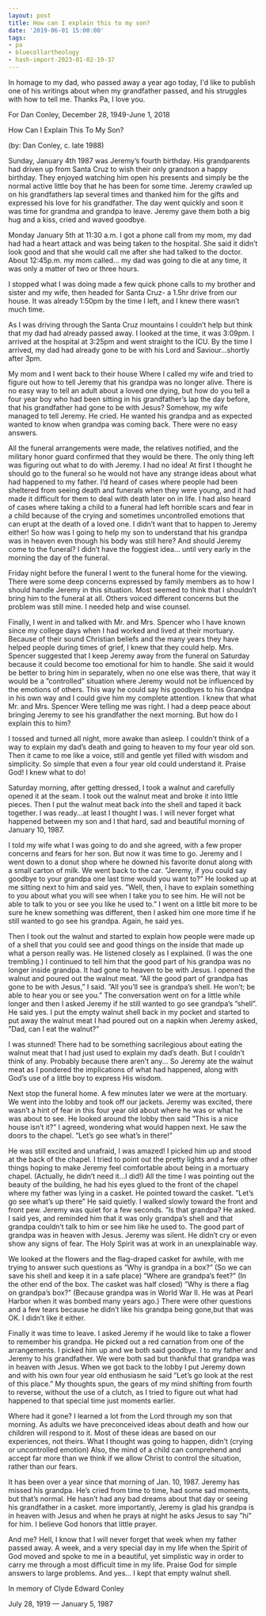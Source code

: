 ```yaml
---
layout: post
title: How can I explain this to my son?
date: '2019-06-01 15:00:00'
tags:
- pa
- bluecollartheology
- hash-import-2023-01-02-19-37
---
```


In homage to my dad, who passed away a year ago today, I'd like to publish one of his writings about when my grandfather passed, and his struggles with how to tell me. Thanks Pa, I love you.

For Dan Conley, December 28, 1949-June 1, 2018

How Can I Explain This To My Son?

(by: Dan Conley, c. late 1988)

Sunday, January 4th 1987 was Jeremy’s fourth birthday. His grandparents had driven up from Santa Cruz to wish their only grandson a happy birthday. They enjoyed watching him open his presents and simply be the normal active little boy that he has been for some time. Jeremy crawled up on his grandfathers lap several times and thanked him for the gifts and expressed his love for his grandfather. The day went quickly and soon it was time for grandma and grandpa to leave. Jeremy gave them both a big hug and a kiss, cried and waved goodbye.

Monday January 5th at 11:30 a.m. I got a phone call from my mom, my dad had had a heart attack and was being taken to the hospital. She said it didn’t look good and that she would call me after she had talked to the doctor. About 12:45p.m. my mom called... my dad was going to die at any time, it was only a matter of two or three hours.

I stopped what I was doing made a few quick phone calls to my brother and sister and my wife, then headed for Santa Cruz- a 1.5hr drive from our house. It was already 1:50pm by the time I left, and I knew there wasn’t much time.

As I was driving through the Santa Cruz mountains I couldn’t help but think that my dad had already passed away. I looked at the time, it was 3:09pm. I arrived at the hospital at 3:25pm and went straight to the ICU. By the time I arrived, my dad had already gone to be with his Lord and Saviour...shortly after 3pm.

My mom and I went back to their house Where I called my wife and tried to figure out how to tell Jeremy that his grandpa was no longer alive. There is no easy way to tell an adult about a loved one dying, but how do you tell a four year boy who had been sitting in his grandfather’s lap the day before, that his grandfather had gone to be with Jesus? Somehow, my wife managed to tell Jeremy. He cried. He wanted his grandpa and as expected wanted to know when grandpa was coming back. There were no easy answers.

All the funeral arrangements were made, the relatives notified, and the military honor guard confirmed that they would be there. The only thing left was figuring out what to do with Jeremy. I had no idea! At first I thought he should go to the funeral so he would not have any strange ideas about what had happened to my father. I’d heard of cases where people had been sheltered from seeing death and funerals when they were young, and it had made it difficult for them to deal with death later on in life. I had also heard of cases where taking a child to a funeral had left horrible scars and fear in a child because of the crying and sometimes uncontrolled emotions that can erupt at the death of a loved one. I didn’t want that to happen to Jeremy either! So how was I going to help my son to understand that his grandpa was in heaven even though his body was still here? And should Jeremy come to the funeral? I didn’t have the foggiest idea... until very early in the morning the day of the funeral.

Friday night before the funeral I went to the funeral home for the viewing. There were some deep concerns expressed by family members as to how I should handle Jeremy in this situation. Most seemed to think that I shouldn’t bring him to the funeral at all. Others voiced different concerns but the problem was still mine. I needed help and wise counsel.

Finally, I went in and talked with Mr. and Mrs. Spencer who I have known since my college days when I had worked and lived at their mortuary. Because of their sound Christian beliefs and the many years they have helped people during times of grief, I knew that they could help. Mrs. Spencer suggested that I keep Jeremy away from the funeral on Saturday because it could become too emotional for him to handle. She said it would be better to bring him in separately, when no one else was there, that way it would be a ”controlled” situation where Jeremy would not be influenced by the emotions of others. This way he could say his goodbyes to his Grandpa in his own way and I could give him my complete attention. I knew that what Mr. and Mrs. Spencer Were telling me was right. I had a deep peace about bringing Jeremy to see his grandfather the next morning. But how do I explain this to him?

I tossed and turned all night, more awake than asleep. I couldn’t think of a way to explain my dad’s death and going to heaven to my four year old son. Then it came to me like a voice, still and gentle yet filled with wisdom and simplicity. So simple that even a four year old could understand it. Praise God! I knew what to do!

Saturday morning, after getting dressed, I took a walnut and carefully opened it at the seam. I took out the walnut meat and broke it into little pieces. Then I put the walnut meat back into the shell and taped it back together. I was ready...at least I thought I was. I will never forget what happened between my son and I that hard, sad and beautiful morning of January 10, 1987.

I told my wife what I was going to do and she agreed, with a few proper concerns and fears for her son. But now it was time to go. Jeremy and I went down to a donut shop where he downed his favorite donut along with a small carton of milk. We went back to the car. ”Jeremy, if you could say goodbye to your grandpa one last time would you want to?” He looked up at me sitting next to him and said yes. ”Well, then, I have to explain something to you about what you will see when I take you to see him. He will not be able to talk to you or see you like he used to.” I went on a little bit more to be sure he knew something was different, then I asked him one more time if he still wanted to go see his grandpa. Again, he said yes.

Then I took out the walnut and started to explain how people were made up of a shell that you could see and good things on the inside that made up what a person really was. He listened closely as I explained. (I was the one trembling.) I continued to tell him that the good part of his grandpa was no longer inside grandpa. It had gone to heaven to be with Jesus. I opened the walnut and poured out the walnut meat. ”All the good part of grandpa has gone to be with Jesus,” I said. ”All you’ll see is grandpa’s shell. He won’t; be able to hear you or see you.” The conversation went on for a little while longer and then I asked Jeremy if he still wanted to go see grandpa’s ”shell”. He said yes. I put the empty walnut shell back in my pocket and started to put away the walnut meat I had poured out on a napkin when Jeremy asked, ”Dad, can I eat the walnut?”

I was stunned! There had to be something sacrilegious about eating the walnut meat that I had just used to explain my dad’s death. But I couldn’t think of any. Probably because there aren’t any... So Jeremy ate the walnut meat as I pondered the implications of what had happened, along with God’s use of a little boy to express His wisdom.

Next stop the funeral home. A few minutes later we were at the mortuary. We went into the lobby and took off our jackets. Jeremy was excited, there wasn’t a hint of fear in this four year old about where he was or what he was about to see. He looked around the lobby then said ”This is a nice house isn’t it?” I agreed, wondering what would happen next. He saw the doors to the chapel. ”Let’s go see what’s in there!”

He was still excited and unafraid, I was amazed! I picked him up and stood at the back of the chapel. I tried to point out the pretty lights and a few other things hoping to make Jeremy feel comfortable about being in a mortuary chapel. (Actually, he didn’t need it...I did!) All the time I was pointing out the beauty of the building, he had his eyes glued to the front of the chapel where my father was lying in a casket. He pointed toward the casket. ”Let’s go see what’s up there” He said quietly. I walked slowly toward the front and front pew. Jeremy was quiet for a few seconds. ”Is that grandpa? He asked. I said yes, and reminded him that it was only grandpa’s shell and that grandpa couldn’t talk to him or see him like he used to. The good part of grandpa was in heaven with Jesus. Jeremy was silent. He didn’t cry or even show any signs of fear. The Holy Spirit was at work in an unexplainable way.

We looked at the flowers and the flag-draped casket for awhile, with me trying to answer such questions as ”Why is grandpa in a box?” (So we can save his shell and keep it in a safe place) ”Where are grandpa’s feet?” (In the other end of the box. The casket was half closed) ”Why is there a flag on grandpa’s box?” (Because grandpa was in World War II. He was at Pearl Harbor when it was bombed many years ago.) There were other questions and a few tears because he didn’t like his grandpa being gone,but that was OK. I didn’t like it either.

Finally it was time to leave. I asked Jeremy if he would like to take a flower to remember his grandpa. He picked out a red carnation from one of the arrangements. I picked him up and we both said goodbye. I to my father and Jeremy to his grandfather. We were both sad but thankful that grandpa was in heaven with Jesus. When we got back to the lobby I put Jeremy down and with his own four year old enthusiasm he said ”Let’s go look at the rest of this place.” My thoughts spun, the gears of my mind shifting from fourth to reverse, without the use of a clutch, as I tried to figure out what had happened to that special time just moments earlier.

Where had it gone? I learned a lot from the Lord through my son that morning. As adults we have preconceived ideas about death and how our children will respond to it. Most of these ideas are based on our experiences, not theirs. What I thought was going to happen, didn’t (crying or uncontrolled emotion) Also, the mind of a child can comprehend and accept far more than we think if we allow Christ to control the situation, rather than our fears.

It has been over a year since that morning of Jan. 10, 1987. Jeremy has missed his grandpa. He’s cried from time to time, had some sad moments, but that’s normal. He hasn’t had any bad dreams about that day or seeing his grandfather in a casket. more importantly, Jeremy is glad his grandpa is in heaven with Jesus and when he prays at night he asks Jesus to say ”hi” for him. I believe God honors that little prayer.

And me? Hell, I know that I will never forget that week when my father passed away. A week, and a very special day in my life when the Spirit of God moved and spoke to me in a beautiful, yet simplistic way in order to carry me through a most difficult time in my life. Praise God for simple answers to large problems. And yes... I kept that empty walnut shell.

In memory of Clyde Edward Conley

July 28, 1919 — January 5, 1987

